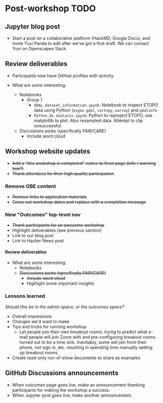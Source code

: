 # Post-workshop TODO

## Jupyter blog post

* Start a post on a collaborative platform (HackMD, Google Docs), and invite Yuvi Panda
  to edit after we've got a first draft. We can contact Yuvi on Openscapes Slack.


## Review deliverables

* Participants now have GitHub profiles with activity.

* What are some interesting:
    * Notebooks
        - Group 1
            * `GDAL_dataset_information.ipynb`: Notebook to inspect ETOPO data using Python (`osgeo.gdal`, `cartopy`, `xarray`) and `gdalinfo`
            * `Python_ds_analysis.ipynb`: Python to reproject ETOPO, use matplotlib to plot. Also resampled data. Attempt to clip unsuccessful.
    * Discussions posts (specifically FAIR/CARE)
        * Include word cloud


## Workshop website updates

* ~~Add a "this workshop is completed" notice to front page (info / warning box?)~~
* ~~Thank attendees for their high quality participation~~


### Remove OBE content

* ~~Remove links to application materials~~
* ~~Cross out workshop dates and replace with a completion message~~


### New "Outcomes" top-level nav

* ~~Thank participants for an awesome workshop~~
* Highlight deliverables (see previous section)
* Link to our blog post
* Link to Hacker News post


#### Review deliverables

* What are some interesting:
    * Notebooks
    * ~~Discussions posts (specifically FAIR/CARE)~~
        * ~~Include word cloud~~
        * Highlight some important insights


### Lessons learned

_Should this be in the admin space, or the outcomes space?_

* Overall impressions
* Changes we'd want to make
* Tips and tricks for running workshop
    * Let people join their own breakout rooms; trying to predict what e-mail people
      will join Zoom with and pre-configuring breakout rooms turned out to be a time
      sink. Inevitably, some will join from their phone, not sign in, etc. resulting in
      spending time manually setting up breakout rooms.
* Create read-only run-of-show documents to share as examples


## GitHub Discussions announcements

* When outcomes page goes live, make an announcement thanking participants for making
  the workshop a success.
* When Jupyter post goes live, make another announcement.
